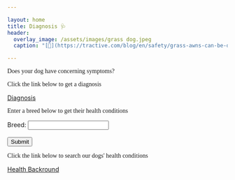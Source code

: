 ```yaml
---

layout: home
title: Diagnosis 🩺
header:
  overlay_image: /assets/images/grass dog.jpeg
  caption: "[🐶](https://tractive.com/blog/en/safety/grass-awns-can-be-deadly-dangerous-for-your-dog-2)" 

---
```


<p style="font-family: Monaco;">Does your dog have concerning symptoms?</p>
<p style="font-family: Monaco;">Click the link below to get a diagnosis</p>

[Diagnosis](diagnosis.html)






<p style="font-family: Monaco;">Enter a breed below to get their health conditions</p>

<form>
  <label for="breed">Breed:</label>
  <input type="text" id="breed" name="breed"><br><br>
  <input type="button" value="Submit" onclick="getDogInfo()">
</form>

<div id="result"></div>

<script>
  function getDogInfo() {
    var breed = document.getElementById("breed").value;
    var url = "https://api.thedogapi.com/v1/breeds/search?q=" + breed;

    fetch(url)
      .then(response => response.json())
      .then(data => {
        var breedId = data[0].id;
        var breedName = data[0].name;
        var breedTemperament = data[0].temperament;
        var breedLifeSpan = data[0].life_span;

        var result = document.getElementById("result");
        result.innerHTML = "<p><b>" + breedName + "</b></p>" +
          "<p><b>Temperament:</b> " + breedTemperament + "</p>" +
          "<p><b>Life span:</b> " + breedLifeSpan + "</p>";
      })
      .catch(error => {
        var result = document.getElementById("result");
        result.innerHTML = "<p>Error: Breed not found</p>";
      });
  }
</script>

<p style="font-family: Monaco;">Click the link below to search our dogs' health conditions</p>

[Health Backround](class.html)


